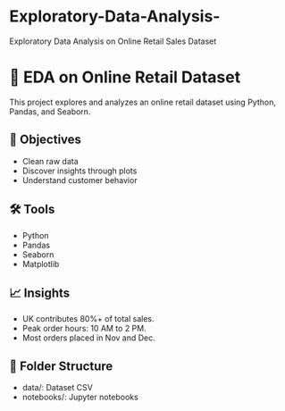 # Exploratory-Data-Analysis-
Exploratory Data Analysis on Online Retail Sales Dataset
# 🧠 EDA on Online Retail Dataset

This project explores and analyzes an online retail dataset using Python, Pandas, and Seaborn.

## 📌 Objectives
- Clean raw data
- Discover insights through plots
- Understand customer behavior

## 🛠️ Tools
- Python
- Pandas
- Seaborn
- Matplotlib

## 📈 Insights
- UK contributes 80%+ of total sales.
- Peak order hours: 10 AM to 2 PM.
- Most orders placed in Nov and Dec.

## 📁 Folder Structure
- data/: Dataset CSV
- notebooks/: Jupyter notebooks
